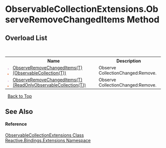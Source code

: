 # ObservableCollectionExtensions.ObserveRemoveChangedItems Method 
 


## Overload List
&nbsp;<table><tr><th></th><th>Name</th><th>Description</th></tr><tr><td>![Public method](media/pubmethod.gif "Public method")![Static member](media/static.gif "Static member")</td><td><a href="b65f5424-c6ae-3c8e-8b4e-a93d7af9095b">ObserveRemoveChangedItems(T)(ObservableCollection(T))</a></td><td>
Observe CollectionChanged:Remove.</td></tr><tr><td>![Public method](media/pubmethod.gif "Public method")![Static member](media/static.gif "Static member")</td><td><a href="31a05ae2-52fe-4556-46ff-8a5c263cfce8">ObserveRemoveChangedItems(T)(ReadOnlyObservableCollection(T))</a></td><td>
Observe CollectionChanged:Remove.</td></tr></table>&nbsp;
<a href="#observablecollectionextensions.observeremovechangeditems-method">Back to Top</a>

## See Also


#### Reference
<a href="a257b6fe-f47a-21f9-8667-208190ca419d">ObservableCollectionExtensions Class</a><br /><a href="a9fb9c90-d2dd-7420-ec9a-3084892a7996">Reactive.Bindings.Extensions Namespace</a><br />